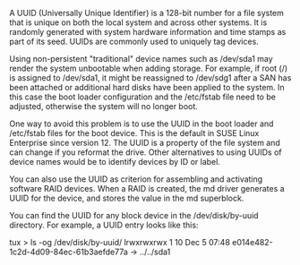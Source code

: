 

A UUID (Universally Unique Identifier) is a 128-bit number for a file system that is unique on both the local system and across other systems. It is randomly generated with system hardware information and time stamps as part of its seed. UUIDs are commonly used to uniquely tag devices.

Using non-persistent "traditional" device names such as /dev/sda1 may render the system unbootable when adding storage. For example, if root (/) is assigned to /dev/sda1, it might be reassigned to /dev/sdg1 after a SAN has been attached or additional hard disks have been applied to the system. In this case the boot loader configuration and the /etc/fstab file need to be adjusted, otherwise the system will no longer boot.

One way to avoid this problem is to use the UUID in the boot loader and /etc/fstab files for the boot device. This is the default in SUSE Linux Enterprise since version 12. The UUID is a property of the file system and can change if you reformat the drive. Other alternatives to using UUIDs of device names would be to identify devices by ID or label.

You can also use the UUID as criterion for assembling and activating software RAID devices. When a RAID is created, the md driver generates a UUID for the device, and stores the value in the md superblock.

You can find the UUID for any block device in the /dev/disk/by-uuid directory. For example, a UUID entry looks like this:

tux > ls -og /dev/disk/by-uuid/
lrwxrwxrwx 1 10 Dec  5 07:48 e014e482-1c2d-4d09-84ec-61b3aefde77a -> ../../sda1

